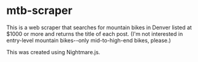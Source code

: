 # mtb-scraper

This is a web scraper that searches for mountain bikes in Denver listed at $1000 or more and returns the title of each post. (I'm not interested in entry-level mountain bikes--only mid-to-high-end bikes, please.)

This was created using Nightmare.js.
